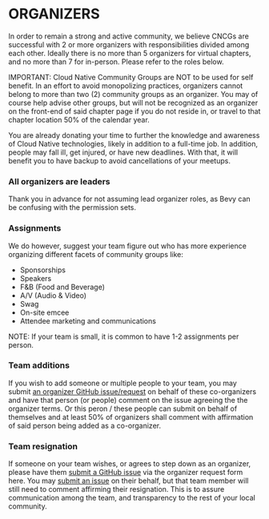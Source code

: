 # ORGANIZERS

In order to remain a strong and active community, we believe CNCGs are successful with 2 or more organizers with responsibilities
divided among each other. Ideally there is no more than 5 organizers for virtual chapters, and no more than 7 for in-person. Please refer to the roles below.

IMPORTANT: Cloud Native Community Groups are NOT to be used for self benefit. In an effort to avoid monopolizing practices, organizers cannot belong to more than two (2) community groups as an organizer. You may of course help advise other groups, but will not be recognized as an organizer on the front-end of said chapter page if you do not reside in, or travel to that chapter location 50% of the calendar year.

You are already donating your time to further the knowledge and awareness of Cloud Native technologies, likely in addition to a full-time job. In addition, people may fall ill, get injured, or have new deadlines. With that, it will benefit you to have backup to avoid cancellations of your meetups.

### All organizers are leaders
Thank you in advance for not assuming lead organizer roles, as Bevy can be confusing with the permission sets.

### Assignments
We do however, suggest your team figure out who has more experience organizing different facets of community groups like:
* Sponsorships
* Speakers
* F&B (Food and Beverage)
* A/V (Audio & Video)
* Swag
* On-site emcee
* Attendee marketing and communications

NOTE: If your team is small, it is common to have 1-2 assignments per person.

### Team additions

If you wish to add someone or multiple people to your team, you may submit [an organizer GitHub issue/request](https://github.com/cncf/communitygroups/issues) on behalf of these co-organizers and have that person (or people) comment on the issue agreeing the the organizer terms. Or this peron / these people can submit on behalf of themselves and at least 50% of organizers shall comment with affirmation of said person being added as a co-organizer.

### Team resignation

If someone on your team wishes, or agrees to step down as an organizer, please have them [submit a GitHub issue](https://github.com/cncf/communitygroups/issues) via the organizer request form here. You may [submit an issue](https://github.com/cncf/communitygroups/issues) on their behalf, but that team member will still need to comment affirming their resignation. This is to assure communication among the team, and transparency to the rest of your local community.
